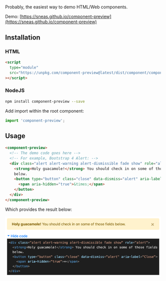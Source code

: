# <component-preview>

Probably, the easiest way to demo HTML/Web components.

Demo: [https://sneas.github.io/component-preview](https://sneas.github.io/component-preview)

## Installation

### HTML

```html
<script
  type="module"
  src="https://unpkg.com/component-preview@latest/dist/component/component.esm.js"
></script>
```

### NodeJS

```sh
npm install component-preview --save
```

Add import within the root component:

```js
import 'component-preview';
```

## Usage

```html
<component-preview>
  <!-- The demo code goes here -->
  <!-- For example, Bootstrap 4 Alert: -->
  <div class="alert alert-warning alert-dismissible fade show" role="alert">
    <strong>Holy guacamole!</strong> You should check in on some of those fields
    below.
    <button type="button" class="close" data-dismiss="alert" aria-label="Close">
      <span aria-hidden="true">&times;</span>
    </button>
  </div>
</component-preview>
```

Which provides the result below:

![Preview of Bootstrap 4 Alert Component](docs/bootstrap-alert.png)
